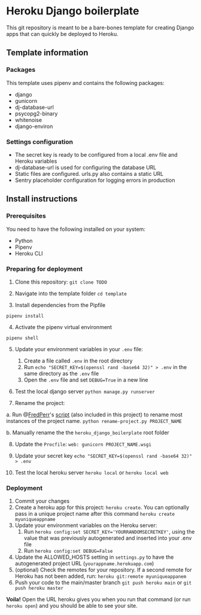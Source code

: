 # Heroku Django boilerplate
This git repository is meant to be a bare-bones template for creating Django apps that can quickly be deployed to Heroku.

## Template information

### Packages
This template uses pipenv and contains the following packages:
* django
* gunicorn
* dj-database-url
* psycopg2-binary
* whitenoise
* django-environ

### Settings configuration
* The secret key is ready to be configured from a local .env file and Heroku variables
* dj-database-url is used for configuring the database URL
* Static files are configured. urls.py also contains a static URL
* Sentry placeholder configuration for logging errors in production

## Install instructions
### Prerequisites
You need to have the following installed on your system:
* Python
* Pipenv
* Heroku CLI

### Preparing for deployment
1. Clone this repository:
`git clone TODO`

2. Navigate into the template folder
`cd template`

3. Install dependencies from the Pipfile

`pipenv install`

4. Activate the pipenv virtual environment

`pipenv shell`

5. Update your environment variables in your `.env` file:
    1. Create a file called `.env` in the root directory
    1. Run `echo "SECRET_KEY=$(openssl rand -base64 32)" > .env` in the same directory as the `.env` file
    2. Open the `.env` file and set `DEBUG=True` in a new line

6. Test the local django server
`python manage.py runserver`

7. Rename the project:

a. Run @[FredPerr](github.com/FredPerr)'s [script](https://github.com/FredPerr/django_super/blob/main/rename-project.py) (also included in this project) to rename most instances of the project name.
`python rename-project.py PROJECT_NAME`

b. Manually rename the the `heroku_django_boilerplate` root folder

8. Update the `Procfile`:
`web: gunicorn PROJECT_NAME.wsgi`

9. Update your secret key
`echo "SECRET_KEY=$(openssl rand -base64 32)" > .env`

10. Test the local heroku server
`heroku local` or `heroku local web`

### Deployment
1. Commit your changes
2. Create a heroku app for this project:
`heroku create`.
You can optionally pass in a unique project name after this command
`heroku create myuniqueappname`
3. Update your environment variables on the Heroku server:
    1. Run `heroku config:set SECRET_KEY='YOURRANDOMSECRETKEY'`, using the value that was previously autogenerated and inserted into your .env file
    2. Run `heroku config:set DEBUG=False` 
4. Update the ALLOWED_HOSTS setting in `settings.py` to have the autogenerated project URL (`yourappname.herokuapp.com`)
5. (optional) Check the remotes for your repository. If a second remote for Heroku has not been added, run:
`heroku git:remote myuniqueappanem`
6. Push your code to the main/master branch
`git push heroku main` or `git push heroku master`

**Voila!** Open the URL heroku gives you when you run that command (or run `heroku open`) and you should be able to see your site. 

